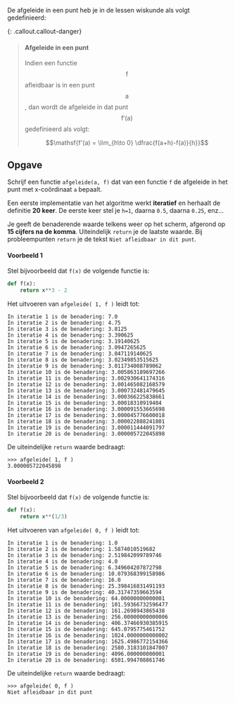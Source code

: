 De afgeleide in een punt heb je in de lessen wiskunde als volgt gedefinieerd:

{: .callout.callout-danger}
> #### Afgeleide in een punt
> Indien een functie $$\mathsf{f}$$ afleidbaar is in een punt $$\mathsf{a}$$, dan wordt de afgeleide in dat punt $$\mathsf{f'(a)}$$ gedefinieerd als volgt:
> 
> $$\mathsf{f'(a) = \lim_{h\to 0} \dfrac{f(a+h)-f(a)}{h}}$$

## Opgave

Schrijf een functie `afgeleide(a, f)` dat van een functie `f` de afgeleide in het punt met x-coördinaat `a` bepaalt.

Een eerste implementatie van het algoritme werkt **iteratief** en herhaalt de definitie **20 keer**. De eerste keer stel je `h=1`, daarna `0.5`, daarna `0.25`, enz...

Je geeft de benaderende waarde telkens weer op het scherm, afgerond op **15 cijfers na de komma**. Uiteindelijk `return` je de laatste waarde. Bij probleempunten `return` je de tekst `Niet afleidbaar in dit punt`.

#### Voorbeeld 1

Stel bijvoorbeeld dat `f(x)` de volgende functie is:

```python
def f(x):
    return x**3 - 2
```

Het uitvoeren van `afgeleide( 1, f )` leidt tot:
```
In iteratie 1 is de benadering: 7.0
In iteratie 2 is de benadering: 4.75
In iteratie 3 is de benadering: 3.8125
In iteratie 4 is de benadering: 3.390625
In iteratie 5 is de benadering: 3.19140625
In iteratie 6 is de benadering: 3.0947265625
In iteratie 7 is de benadering: 3.047119140625
In iteratie 8 is de benadering: 3.02349853515625
In iteratie 9 is de benadering: 3.011734008789062
In iteratie 10 is de benadering: 3.005863189697266
In iteratie 11 is de benadering: 3.002930641174316
In iteratie 12 is de benadering: 3.001465082168579
In iteratie 13 is de benadering: 3.000732481479645
In iteratie 14 is de benadering: 3.000366225838661
In iteratie 15 is de benadering: 3.00018310919404
In iteratie 16 is de benadering: 3.000091553665698
In iteratie 17 is de benadering: 3.000045776600018
In iteratie 18 is de benadering: 3.000022888241801
In iteratie 19 is de benadering: 3.000011444091797
In iteratie 20 is de benadering: 3.000005722045898
```

De uiteindelijke `return` waarde bedraagt:
```
>>> afgeleide( 1, f )
3.000005722045898
```

#### Voorbeeld 2

Stel bijvoorbeeld dat `f(x)` de volgende functie is:

```python
def f(x):
    return x**(1/3)
```

Het uitvoeren van `afgeleide( 0, f )` leidt tot:
```
In iteratie 1 is de benadering: 1.0
In iteratie 2 is de benadering: 1.5874010519682
In iteratie 3 is de benadering: 2.519842099789746
In iteratie 4 is de benadering: 4.0
In iteratie 5 is de benadering: 6.349604207872798
In iteratie 6 is de benadering: 10.079368399158986
In iteratie 7 is de benadering: 16.0
In iteratie 8 is de benadering: 25.398416831491193
In iteratie 9 is de benadering: 40.31747359663594
In iteratie 10 is de benadering: 64.00000000000001
In iteratie 11 is de benadering: 101.59366732596477
In iteratie 12 is de benadering: 161.2698943865438
In iteratie 13 is de benadering: 256.00000000000006
In iteratie 14 is de benadering: 406.37466930385915
In iteratie 15 is de benadering: 645.0795775461752
In iteratie 16 is de benadering: 1024.0000000000002
In iteratie 17 is de benadering: 1625.4986772154366
In iteratie 18 is de benadering: 2580.3183101847007
In iteratie 19 is de benadering: 4096.000000000001
In iteratie 20 is de benadering: 6501.994708861746
```

De uiteindelijke `return` waarde bedraagt:
```
>>> afgeleide( 0, f )
Niet afleidbaar in dit punt
```

